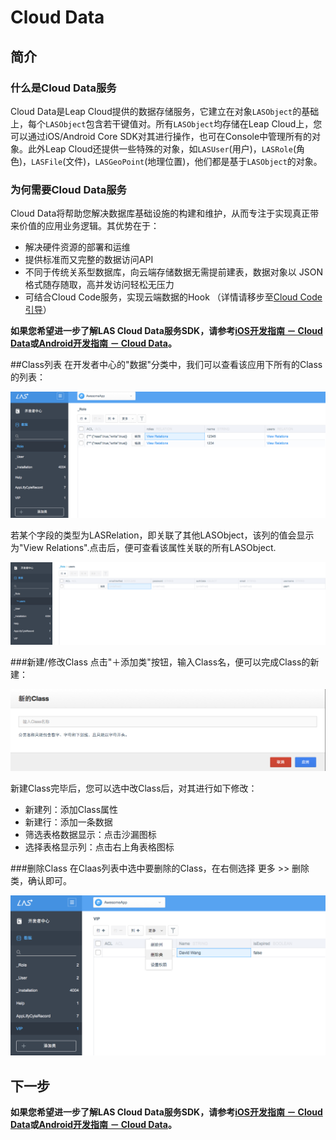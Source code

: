 # Cloud Data
## 简介

### 什么是Cloud Data服务
Cloud Data是Leap Cloud提供的数据存储服务，它建立在对象`LASObject`的基础上，每个`LASObject`包含若干键值对。所有`LASObject`均存储在Leap Cloud上，您可以通过iOS/Android Core SDK对其进行操作，也可在Console中管理所有的对象。此外Leap Cloud还提供一些特殊的对象，如`LASUser`(用户)，`LASRole`(角色)，`LASFile`(文件)，`LASGeoPoint`(地理位置)，他们都是基于`LASObject`的对象。

### 为何需要Cloud Data服务
Cloud Data将帮助您解决数据库基础设施的构建和维护，从而专注于实现真正带来价值的应用业务逻辑。其优势在于：

* 解决硬件资源的部署和运维
* 提供标准而又完整的数据访问API
* 不同于传统关系型数据库，向云端存储数据无需提前建表，数据对象以 JSON 格式随存随取，高并发访问轻松无压力
* 可结合Cloud Code服务，实现云端数据的Hook （详情请移步至[Cloud Code引导](。。。)） 

**如果您希望进一步了解LAS Cloud Data服务SDK，请参考[iOS开发指南 － Cloud Data]()或[Android开发指南 － Cloud Data](../../Android/Guide/CloudData.md)。**

##Class列表
在开发者中心的"数据"分类中，我们可以查看该应用下所有的Class的列表：

![imgCDClassList.png](../../../images/imgCDClassList.png)

若某个字段的类型为LASRelation，即关联了其他LASObject，该列的值会显示为"View Relations".点击后，便可查看该属性关联的所有LASObject.

![imgCDShowRelation.png](../../../images/imgCDShowRelation.png)

###新建/修改Class
点击"＋添加类"按钮，输入Class名，便可以完成Class的新建：

![imgCDAddClass.png](../../../images/imgCDAddClass.png)

新建Class完毕后，您可以选中改Class后，对其进行如下修改：

* 新建列：添加Class属性
* 新建行：添加一条数据
* 筛选表格数据显示：点击沙漏图标
* 选择表格显示列：点击右上角表格图标

###删除Class
在Claas列表中选中要删除的Class，在右侧选择 更多 >> 删除类，确认即可。

![imgCDDeleteClass](../../../images/imgCDDeleteClass.png)

## 下一步

**如果您希望进一步了解LAS Cloud Data服务SDK，请参考[iOS开发指南 － Cloud Data]()或[Android开发指南 － Cloud Data](../../Android/Guide/CloudData.md)。**
